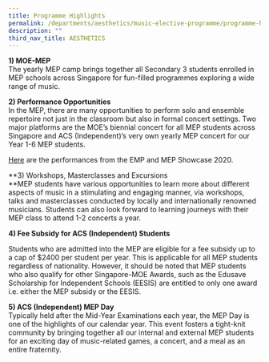 ```yaml
---
title: Programme Highlights
permalink: /departments/aesthetics/music-elective-programme/programme-highlights/
description: ""
third_nav_title: AESTHETICS
---
```

**1) MOE-MEP**  
The yearly MEP camp brings together all Secondary 3 students enrolled in MEP schools across Singapore for fun-filled programmes exploring a wide range of music.

**2) Performance Opportunities**  
In the MEP, there are many opportunities to perform solo and ensemble repertoire not just in the classroom but also in formal concert settings. Two major platforms are the MOE’s biennial concert for all MEP students across Singapore and ACS (Independent)’s very own yearly MEP concert for our Year 1-6 MEP students.

<a href="https://www.youtube.com/channel/UCZKeDbIbqa7heH2zyd7AM8g/featured" target="_blank">Here</a> are the performances from the EMP and MEP Showcase 2020.

**3) Workshops, Masterclasses and Excursions  
**MEP students have various opportunities to learn more about different aspects of music in a stimulating and engaging manner, via workshops, talks and masterclasses conducted by locally and internationally renowned musicians. Students can also look forward to learning journeys with their MEP class to attend 1-2 concerts a year.

**4) Fee Subsidy for ACS (Independent) Students**

Students who are admitted into the MEP are eligible for a fee subsidy up to a cap of $2400 per student per year. This is applicable for all MEP students regardless of nationality. However, it should be noted that MEP students who also qualify for other Singapore-MOE Awards, such as the Edusave Scholarship for Independent Schools (EESIS) are entitled to only one award i.e. either the MEP subsidy or the EESIS.

**5) ACS (Independent) MEP Day**  
Typically held after the Mid-Year Examinations each year, the MEP Day is one of the highlights of our calendar year. This event fosters a tight-knit community by bringing together all our internal and external MEP students for an exciting day of music-related games, a concert, and a meal as an entire fraternity.